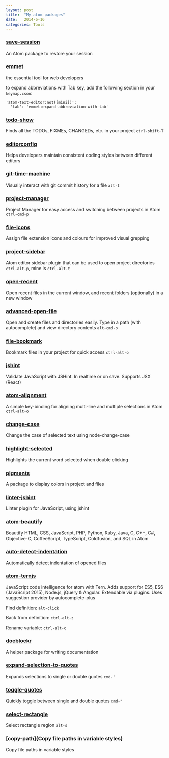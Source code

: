 ```yaml
---
layout: post
title:  "My atom packages"
date:   2014-6-16
categories: Tools
---
```


### [save-session](https://atom.io/packages/save-session)

An Atom package to restore your session

### [emmet](https://atom.io/users/emmetio)

the essential tool for web developers

to expand abbreviations with Tab key, add the following section in your ```keymap.cson```:

```
'atom-text-editor:not([mini])':
  'tab': 'emmet:expand-abbreviation-with-tab'
```

### [todo-show](https://atom.io/packages/todo-show)

Finds all the TODOs, FIXMEs, CHANGEDs, etc. in your project ```ctrl-shift-T```

### [editorconfig](https://atom.io/packages/editorconfig)

Helps developers maintain consistent coding styles between different editors


### [git-time-machine](https://atom.io/packages/git-time-machine)

Visually interact with git commit history for a file ```alt-t```

### [project-manager](https://atom.io/packages/project-manager)

Project Manager for easy access and switching between projects in Atom ```ctrl-cmd-p```

### [file-icons](https://atom.io/packages/file-icons)

Assign file extension icons and colours for improved visual grepping

### [project-sidebar](https://atom.io/packages/project-sidebar)

Atom editor sidebar plugin that can be used to open project directories ```ctrl-alt-p```, mine is ```ctrl-alt-t```

### [open-recent](https://atom.io/packages/open-recent)

Open recent files in the current window, and recent folders (optionally) in a new window

### [advanced-open-file](https://atom.io/packages/advanced-open-file)

Open and create files and directories easily. Type in a path (with autocomplete) and view directory contents ```alt-cmd-o```

### [file-bookmark](https://atom.io/packages/file-bookmark)

Bookmark files in your project for quick access ```ctrl-alt-o```

### [jshint](https://atom.io/packages/jshint)

Validate JavaScript with JSHint. In realtime or on save. Supports JSX (React)

### [atom-alignment](https://atom.io/packages/atom-alignment)

A simple key-binding for aligning multi-line and multiple selections in Atom ```ctrl-alt-o```

### [change-case](https://atom.io/packages/change-case)

Change the case of selected text using node-change-case

### [highlight-selected](https://atom.io/packages/highlight-selected)

Highlights the current word selected when double clicking

### [pigments](https://atom.io/packages/pigments)

A package to display colors in project and files

### [linter-jshint](https://atom.io/packages/linter-jshint)

Linter plugin for JavaScript, using jshint

### [atom-beautify](https://atom.io/packages/atom-beautify)

Beautify HTML, CSS, JavaScript, PHP, Python, Ruby, Java, C, C++, C#, Objective-C, CoffeeScript, TypeScript, Coldfusion, and SQL in Atom

### [auto-detect-indentation](https://atom.io/packages/auto-detect-indentation)

Automatically detect indentation of opened files

### [atom-ternjs](https://atom.io/packages/atom-ternjs)

JavaScript code intelligence for atom with Tern. Adds support for ES5, ES6 (JavaScript 2015), Node.js, jQuery & Angular. Extendable via plugins. Uses suggestion provider by autocomplete-plus

Find definition: ```alt-click```

Back from definition: ```ctrl-alt-z```

Rename variable: ```ctrl-alt-c```

### [docblockr](https://atom.io/packages/docblockr)

A helper package for writing documentation

### [expand-selection-to-quotes](https://atom.io/packages/expand-selection-to-quotes)

Expands selections to single or double quotes ```cmd-'```

### [toggle-quotes](https://atom.io/packages/toggle-quotes)

Quickly toggle between single and double quotes ```cmd-"```

### [select-rectangle](https://atom.io/packages/select-rectangle)

Select rectangle region ```alt-s```

### [copy-path](Copy file paths in variable styles)

Copy file paths in variable styles
